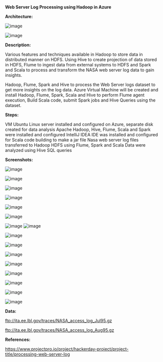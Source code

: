 **Web Server Log Processing using Hadoop in Azure**


**Architecture:**

![image](https://github.com/fatihsomer/Azure/assets/40704702/b75002cd-8351-4abe-bd1c-2cbbe9eeee46)

![image](https://github.com/fatihsomer/Azure/assets/40704702/dedd0394-38c6-45e1-a984-a30460daeea0)


**Description:**

Various features and techniques available in Hadoop to store data in distributed manner on HDFS. Using Hive to create projection of data stored in HDFS, Flume to ingest data from external systems to HDFS and Spark and Scala to process and transform the NASA web server log data to gain insights.

Hadoop, Flume, Spark and Hive to process the Web Server logs dataset to get more insights on the log data. Azure Virtual Machine will be created and install Hadoop, Flume, Spark, Scala and Hive to perform Flume agent execution, Build Scala code, submit Spark jobs and Hive Queries using the dataset.


**Steps:**

VM Ubuntu Linux server installed and configured on Azure, separate disk created for data analysis
Apache Hadoop, Hive, Flume, Scala and Spark were installed and configured
IntelliJ IDEA IDE was installed and configured for Scala code building to make a jar file
Nasa web server log files transferred to Hadoop HDFS using Flume, Spark and Scala
Data were analyzed using Hive SQL queries


**Screenshots:**

![image](https://github.com/fatihsomer/Azure/assets/40704702/1b486baa-0c78-4464-907b-a4719be24b25)

![image](https://github.com/fatihsomer/Azure/assets/40704702/247331a3-2d09-47f3-ae8b-91f351180342)

![image](https://github.com/fatihsomer/Azure/assets/40704702/969500a6-0dd3-41f4-898e-d02e2737d8a1)

![image](https://github.com/fatihsomer/Azure/assets/40704702/4233af5a-dfc9-42c8-aedf-2910ef72bacf)

![image](https://github.com/fatihsomer/Azure/assets/40704702/d8ab97dd-75ed-4fb8-9f98-4bba606b880e)


![image](https://github.com/fatihsomer/Azure/assets/40704702/0b485edb-f0db-43b2-a913-f8b24ca14acd)

![image](https://github.com/fatihsomer/Azure/assets/40704702/105afbaa-2b95-4c28-aca3-9471d09348f0)
![image](https://github.com/fatihsomer/Azure/assets/40704702/c5cd5648-b4b5-4f52-a2ad-1d7a1de1255d)

![image](https://github.com/fatihsomer/Azure/assets/40704702/4e8a6dae-b9cd-470d-8a24-6b9a586eb668)

![image](https://github.com/fatihsomer/Azure/assets/40704702/a5d31c30-9ca6-4e59-93a1-2f200324f9e1)

![image](https://github.com/fatihsomer/Azure/assets/40704702/d81a0501-a01c-4012-a344-554bfd15ac28)

![image](https://github.com/fatihsomer/Azure/assets/40704702/acb41ea3-fb02-4860-aaf4-50de55227290)



![image](https://github.com/fatihsomer/Azure/assets/40704702/3d8d26e0-dfcb-47d6-b1d4-e4a6827fcccf)

![image](https://github.com/fatihsomer/Azure/assets/40704702/4236e056-9a1f-4e08-831b-9d0b471c24ff)

![image](https://github.com/fatihsomer/Azure/assets/40704702/90ef4bd9-0eb8-4069-981c-22de00e134b2)

![image](https://github.com/fatihsomer/Azure/assets/40704702/6a33dc5f-6d27-42c6-86c4-d9ce82b38db7)



**Data:**

ftp://ita.ee.lbl.gov/traces/NASA_access_log_Jul95.gz

ftp://ita.ee.lbl.gov/traces/NASA_access_log_Aug95.gz


**References:**

https://www.projectpro.io/project/hackerday-project/project-title/processing-web-server-log
